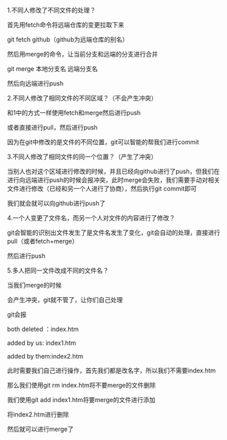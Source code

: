 1.不同人修改了不同文件的处理？

首先用fetch命令将远端仓库的变更拉取下来

git fetch github（github为远端仓库的别名）

然后用merge的命令，让当前分支和远端的分支进行合并

git merge 本地分支名 远端分支名

然后向远端进行push

 

2.不同人修改了相同文件的不同区域？（不会产生冲突）

和1中的方式一样使用fetch和merge然后进行push

或者直接进行pull，然后进行push

因为在git中修改的是文件的不同位置，git可以智能的帮我们进行commit

3.不同人修改了相同文件的同一个位置？（产生了冲突）

当别人也对这个区域进行修改的时候，并且已经向github进行了push，但我们在进行向远端进行push的时候会报冲突，此时merge会失败，我们需要手动对相关文件进行修改（已经和另一个人进行了协商），然后执行git commit即可

我们就会就可以向github进行push了

4.一个人变更了文件名，而另一个人对文件的内容进行了修改？

git会智能的识别出文件发生了是文件名发生了变化，git会自动的处理，直接进行pull（或者fetch+merge）

然后进行push

5.多人把同一文件改成不同的文件名？

当我们merge的时候

会产生冲突，git就不管了，让你们自己处理

git会报

both deleted ：index.htm

added by us: index1.htm

added by them:index2.htm

此时需要我们自己进行操作，首先我们都是改名字，所以我们不需要index.htm

那么我们使用git rm index.htm将不要merge的文件删除

我们使用git add index1.htm将要merge的文件进行添加

将index2.htm进行删除

然后就可以进行merge了